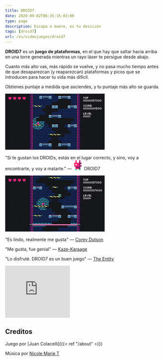 ```yaml
---
title: DROID7
date: 2020-09-02T06:35:15-03:00
type: page
description: Escapa o muere, es tu desición
tags: [droid7]
url: /es/videojuegos/droid7
---
```


**DROID7** es un **juego de plataformas**, en el que hay que saltar hacia arriba en una torre generada mientras un rayo láser te persigue desde abajo.

Cuanto más alto vas, más rápido se vuelve, y no pasa mucho tiempo antes de que desaparezcan (y reaparezcan) plataformas y picos que se introducen para hacer tu vida más difícil.

Obtienes puntaje a medida que asciendes, y tu puntaje más alto se guarda.

![Video](1.gif)

"Si te gustan los DROIDs, estás en el lugar correcto, y sino, voy a encontrarte, y voy a matarte." — ![DROID7](droid7.gif) DROID7

![Video](2.gif)

"Es lindo, realmente me gusta" — [Corey Dutson](https://twitter.com/cdutson)

"Me gusta, fue genial" — [Kaze-Karaage](https://twitter.com/Bgreaterthan)

"Lo disfruté. DROID7 es un buen juego" — [The Entity](http://the-entity.net/)

<iframe src="https://itch.io/embed/570980?linkback=true&amp;bg_color=16171a&amp;fg_color=fafdff&amp;link_color=ff8426&amp;border_color=16171a" width="208" height="167" frameborder="0"><a href="https://poopbits.itch.io/droid7">DROID7 by JC</a></iframe>

## Creditos

Juego por [Juan Colacelli]({{< ref "/about" >}})

Música por [Nicole Marie T](https://twitter.com/musicvsartstuff)
